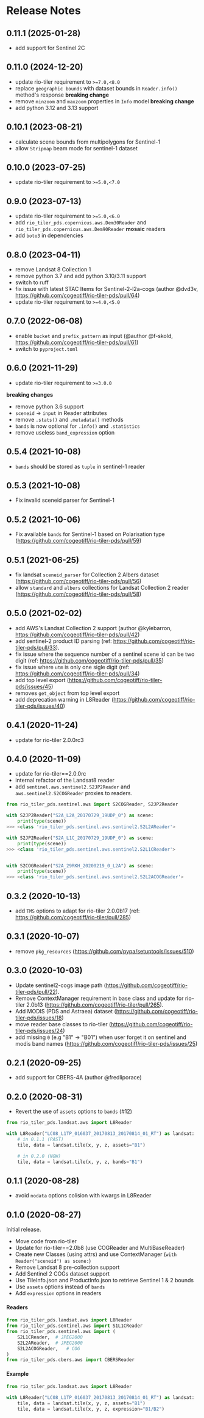 # Release Notes

## 0.11.1 (2025-01-28)

* add support for Sentinel 2C

## 0.11.0 (2024-12-20)

* update rio-tiler requirement to `>=7.0,<8.0`
* replace `geographic bounds` with dataset bounds in `Reader.info()` method's response **breaking change**
* remove `minzoom` and `maxzoom` properties in `Info` model **breaking change**
* add python 3.12 and 3.13 support

## 0.10.1 (2023-08-21)

* calculate scene bounds from multipolygons for Sentinel-1
* allow `Stripmap` beam mode for sentinel-1 dataset

## 0.10.0 (2023-07-25)

* update rio-tiler requirement to `>=5.0,<7.0`

## 0.9.0 (2023-07-13)

* update rio-tiler requirement to `>=5.0,<6.0`
* add `rio_tiler_pds.copernicus.aws.Dem30Reader` and `rio_tiler_pds.copernicus.aws.Dem90Reader` **mosaic** readers
* add `boto3` in dependencies

## 0.8.0 (2023-04-11)

* remove Landsat 8 Collection 1
* remove python 3.7 and add python 3.10/3.11 support
* switch to ruff
* fix issue with latest STAC Items for Sentinel-2-l2a-cogs (author @dvd3v, https://github.com/cogeotiff/rio-tiler-pds/pull/64)
* update rio-tiler requirement to `>=4.0,<5.0`

## 0.7.0 (2022-06-08)

* enable `bucket` and `prefix_pattern` as input (@author @f-skold, https://github.com/cogeotiff/rio-tiler-pds/pull/61)
* switch to `pyproject.toml`

## 0.6.0 (2021-11-29)

* update rio-tiler requirement to `>=3.0.0`

**breaking changes**

* remove python 3.6 support
* `sceneid` -> `input` in Reader attributes
* remove `.stats()` and `.metadata()` methods
* `bands` is now optional for `.info()` and `.statistics`
* remove useless `band_expression` option

## 0.5.4 (2021-10-08)

* `bands` should be stored as `tuple` in sentinel-1 reader

## 0.5.3 (2021-10-08)

* Fix invalid sceneid parser for Sentinel-1

## 0.5.2 (2021-10-06)

* Fix available `bands` for Sentinel-1 based on Polarisation type (https://github.com/cogeotiff/rio-tiler-pds/pull/59)

## 0.5.1 (2021-06-25)

* fix landsat `sceneid_parser` for Collection 2 Albers dataset (https://github.com/cogeotiff/rio-tiler-pds/pull/56)
* allow `standard` and `albers` collections for Landsat Collection 2 reader (https://github.com/cogeotiff/rio-tiler-pds/pull/58)

## 0.5.0 (2021-02-02)

* add AWS's Landsat Collection 2 support (author @kylebarron, https://github.com/cogeotiff/rio-tiler-pds/pull/42)
* add sentinel-2 product ID parsing (ref: https://github.com/cogeotiff/rio-tiler-pds/pull/33).
* fix issue where the sequence number of a sentinel scene id can be two digit (ref: https://github.com/cogeotiff/rio-tiler-pds/pull/35)
* fix issue where `utm` is only one sigle digit (ref: https://github.com/cogeotiff/rio-tiler-pds/pull/34)
* add top level export (https://github.com/cogeotiff/rio-tiler-pds/issues/45)
* removes `get_object` from top level export
* add deprecation warning in L8Reader (https://github.com/cogeotiff/rio-tiler-pds/issues/40)

## 0.4.1 (2020-11-24)

* update for rio-tiler 2.0.0rc3

## 0.4.0 (2020-11-09)

* update for rio-tiler==2.0.0rc
* internal refactor of the Landsat8 reader
* add `sentinel.aws.sentinel2.S2JP2Reader` and `aws.sentinel2.S2COGReader` proxies to readers.

```python
from rio_tiler_pds.sentinel.aws import S2COGReader, S2JP2Reader

with S2JP2Reader("S2A_L2A_20170729_19UDP_0") as scene:
    print(type(scene))
>>> <class 'rio_tiler_pds.sentinel.aws.sentinel2.S2L2AReader'>

with S2JP2Reader("S2A_L1C_20170729_19UDP_0") as scene:
    print(type(scene))
>>> <class 'rio_tiler_pds.sentinel.aws.sentinel2.S2L1CReader'>


with S2COGReader("S2A_29RKH_20200219_0_L2A") as scene:
    print(type(scene))
>>> <class 'rio_tiler_pds.sentinel.aws.sentinel2.S2L2ACOGReader'>
```

## 0.3.2 (2020-10-13)

* add `TMS` options to adapt  for rio-tiler 2.0.0b17 (ref: https://github.com/cogeotiff/rio-tiler/pull/285)

## 0.3.1 (2020-10-07)

* remove `pkg_resources` (https://github.com/pypa/setuptools/issues/510)

## 0.3.0 (2020-10-03)

* Update sentinel2-cogs image path (https://github.com/cogeotiff/rio-tiler-pds/pull/22).
* Remove ContextManager requirement in base class and update for rio-tiler 2.0b13 (https://github.com/cogeotiff/rio-tiler/pull/265).
* Add MODIS (PDS and Astraea) dataset (https://github.com/cogeotiff/rio-tiler-pds/issues/18)
* move reader base classes to rio-tiler (https://github.com/cogeotiff/rio-tiler-pds/issues/24)
* add missing `0` (e.g "B1" -> "B01") when user forget it on sentinel and modis band names (https://github.com/cogeotiff/rio-tiler-pds/issues/25)


## 0.2.1 (2020-09-25)

* add support for CBERS-4A (author @fredliporace)

## 0.2.0 (2020-08-31)
* Revert the use of `assets` options to `bands` (#12)

```python
from rio_tiler_pds.landsat.aws import L8Reader

with L8Reader("LC08_L1TP_016037_20170813_20170814_01_RT") as landsat:
    # in 0.1.1 (PAST)
    tile, data = landsat.tile(x, y, z, assets="B1")

    # in 0.2.0 (NOW)
    tile, data = landsat.tile(x, y, z, bands="B1")
```


## 0.1.1 (2020-08-28)

* avoid `nodata` options colision with kwargs in L8Reader

## 0.1.0 (2020-08-27)

Initial release.

* Move code from rio-tiler
* Update for rio-tiler==2.0b8 (use COGReader and MultiBaseReader)
* Create new Classes (using attrs) and use ContextManager (`with Reader("sceneid") as scene:`)
* Remove Landsat 8 pre-collection support
* Add Sentinel 2 COGs dataset support
* Use TileInfo.json and ProductInfo.json to retrieve Sentinel 1 & 2 bounds
* Use `assets` options instead of `bands`
* Add `expression` options in readers

#### Readers
```python
from rio_tiler_pds.landsat.aws import L8Reader
from rio_tiler_pds.sentinel.aws import S1L1CReader
from rio_tiler_pds.sentinel.aws import (
    S2L1CReader,  # JPEG2000
    S2L2AReader,  # JPEG2000
    S2L2ACOGReader,   # COG
)
from rio_tiler_pds.cbers.aws import CBERSReader
```

#### Example
```python
from rio_tiler_pds.landsat.aws import L8Reader

with L8Reader("LC08_L1TP_016037_20170813_20170814_01_RT") as landsat:
    tile, data = landsat.tile(x, y, z, assets="B1")
    tile, data = landsat.tile(x, y, z, expression="B1/B2")
```
